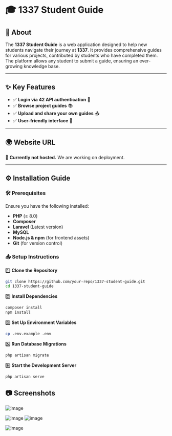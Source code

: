 # 🎓 1337 Student Guide  

## 📜 About  
The **1337 Student Guide** is a web application designed to help new students navigate their journey at **1337**. It provides comprehensive guides for various projects, contributed by students who have completed them. The platform allows any student to submit a guide, ensuring an ever-growing knowledge base.  

---

## ✨ Key Features  
- ✅ **Login via 42 API authentication** 🔑  
- ✅ **Browse project guides** 📚  
- ✅ **Upload and share your own guides** 📤  
- ✅ **User-friendly interface** 🎨  

---

## 🌍 Website URL  
🚧 **Currently not hosted.** We are working on deployment.  

---

## ⚙️ Installation Guide  

### 🛠 Prerequisites  
Ensure you have the following installed:  
- **PHP** (≥ 8.0)  
- **Composer**  
- **Laravel** (Latest version)  
- **MySQL**  
- **Node.js & npm** (for frontend assets)  
- **Git** (for version control)  

### 📥 Setup Instructions  

1️⃣ **Clone the Repository**  
```bash
git clone https://github.com/your-repo/1337-student-guide.git
cd 1337-student-guide
```
2️⃣ **Install Dependencies**
```bash
composer install
npm install
```

3️⃣ **Set Up Environment Variables**
```bash
cp .env.example .env
```
5️⃣ **Run Database Migrations**
```bash
php artisan migrate
```

6️⃣ **Start the Development Server**
```bash
php artisan serve
```
## 📷 Screenshots
![image](https://github.com/user-attachments/assets/e2a26b62-f5e8-4e6d-94a2-f1918510eab3)

![image](https://github.com/user-attachments/assets/c4021597-e26e-4900-a328-a1a90d5b91e7)
![image](https://github.com/user-attachments/assets/098df964-85ee-4016-b779-79f26d767b28)

![image](https://github.com/user-attachments/assets/10614a01-f9ae-4729-bda2-26434d7da493)



